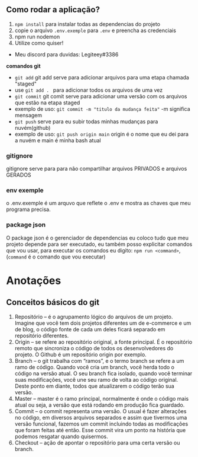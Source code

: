 ## Como rodar a aplicação?
1. `npm install` para instalar todas as dependencias do projeto
2.  copie o arquivo `.env.exemple` para `.env` e preencha as credenciais
3.  npm run nodemon
4.  Utilize como quiser!
   - Meu discord para duvidas: Legiteey#3386


**comandos git**
- `git add` git add serve para adicionar arquivos para uma etapa chamada "staged"
 - use `git add . ` para adicionar todos os arquivos de uma vez
- `git commit` git comit serve para adicionar uma versão com os arquivos que estão na etapa staged
 - exemplo de uso: `git commit -m "titulo da mudança feita"` -m significa mensagem
- `git push` serve para eu subir todas minhas mudanças para nuvém(github) 
 - exemplo de uso: `git push origin main` origin é o nome que eu dei para a nuvém e main é minha bash atual 

### gitignore
gitignore serve para para não compartilhar arquivos PRIVADOS e arquivos GERADOS

### env exemple
o .env.exemple é um arquvo que reflete o .env e mostra as chaves que meu programa precisa.

### package json
O package json é o gerenciador de dependencias eu coloco tudo que meu projeto depende para ser executado, eu também posso explicitar comandos que vou usar, para executar os comandos eu digito: `npm run <command>`, (`command` é o comando que vou executar)

# Anotações
## Conceitos básicos do git
1. Repositório – é o agrupamento lógico do arquivos de um projeto. Imagine que você tem dois projetos diferentes um de e-commerce e um de blog, o código fonte de cada um deles ficará separado em repositório diferentes.
2. Origin – se refere ao repositório original, a fonte principal. É o repositório remoto que sincroniza o código de todos os desenvolvedores do projeto. O Github é um repositório origin por exemplo.
3. Branch – o git trabalha com “ramos”, e o termo branch se refere a um ramo de código. Quando você cria um branch, você herda todo o código na versão atual. O seu branch fica isolado, quando você terminar suas modificações, você une seu ramo de volta ao código original. Deste ponto em diante, todos que atualizarem o código terão sua versão.  
4. Master – master é o ramo principal, normalmente é onde o código mais atual ou seja, a versão que está rodando em produção fica guardado.
5. Commit – o commit representa uma versão. O usual é fazer alterações no código, em diversos arquivos separados e assim que tivermos uma versão funcional, fazemos um commit incluindo todas as modificações que foram feitas até então. Esse commit vira um ponto na história que podemos resgatar quando quisermos.
6. Checkout – ação de apontar o repositório para uma certa versão ou branch.
